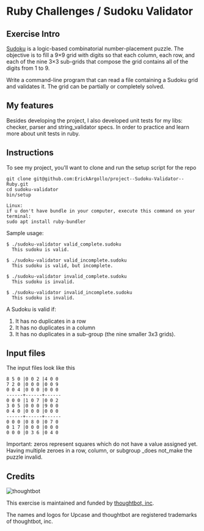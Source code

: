 # Ruby Challenges / Sudoku Validator

## Exercise Intro

[Sudoku](http://en.wikipedia.org/wiki/Sudoku) is a logic-based combinatorial number-placement puzzle. The objective is to fill a 9×9 grid with digits so that each column, each row, and each of the nine 3×3 sub-grids that compose the grid contains all of the digits from 1 to 9.

Write a command-line program that can read a file containing a Sudoku grid and validates it. The grid can be partially or completely solved.

## My features

Besides developing the project, I also developed unit tests for my libs: checker, parser and string_validator specs. In order to practice and learn more about unit tests in ruby.

## Instructions

To see my project, you'll want to clone and run the setup script for the repo

    git clone git@github.com:ErickArgollo/project--Sudoku-Validator--Ruby.git
    cd sudoku-validator
    bin/setup

    Linux: 
    if u don't have bundle in your computer, execute this command on your terminal: 
    sudo apt install ruby-bundler

Sample usage:

```
$ ./sudoku-validator valid_complete.sudoku
  This sudoku is valid.

$ ./sudoku-validator valid_incomplete.sudoku
  This sudoku is valid, but incomplete.

$ ./sudoku-validator invalid_complete.sudoku
  This sudoku is invalid.

$ ./sudoku-validator invalid_incomplete.sudoku
  This sudoku is invalid.
```

A Sudoku is valid if:

1. It has no duplicates in a row
2. It has no duplicates in a column
3. It has no duplicates in a sub-group (the nine smaller 3x3 grids).

## Input files
The input files look like this

```
8 5 0 |0 0 2 |4 0 0
7 2 0 |0 0 0 |0 0 9
0 0 4 |0 0 0 |0 0 0
------+------+------
0 0 0 |1 0 7 |0 0 2
3 0 5 |0 0 0 |9 0 0
0 4 0 |0 0 0 |0 0 0
------+------+------
0 0 0 |0 8 0 |0 7 0
0 1 7 |0 0 0 |0 0 0
0 0 0 |0 3 6 |0 4 0
```

Important: zeros represent squares which do not have a value assigned yet. Having multiple zeroes in a row, column, or subgroup _does not_make the puzzle invalid.

## Credits

![thoughtbot](https://presskit.thoughtbot.com/assets/images/logo.svg)

This exercise is maintained and funded by
[thoughtbot, inc](http://thoughtbot.com/community).

The names and logos for Upcase and thoughtbot are registered trademarks of
thoughtbot, inc.
